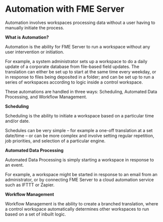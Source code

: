 # Automation with FME Server

Automation involves workspaces processing data without a user having to manually initiate the process.

**What is Automation?**

Automation is the ability for FME Server to run a workspace without any user intervention or initiation.

For example, a system administrator sets up a workspace to do a daily update of a corporate database from file-based field updates. The translation can either be set up to start at the same time every weekday, or in response to files being deposited in a folder; and can be set up to run a series of workspaces according to logic inside a control workspace.

These automations are handled in three ways: Scheduling, Automated Data Processing, and Workflow Management.

**Scheduling**

Scheduling is the ability to initiate a workspace based on a particular time and/or date.

Schedules can be very simple – for example a one-off translation at a set date/time – or can be more complex and involve setting regular repetition, job priorities, and selection of a particular engine.

**Automated Data Processing**

Automated Data Processing is simply starting a workspace in response to an event.

For example, a workspace might be started in response to an email from an administrator, or by connecting FME Server to a cloud automation service such as IFTTT or Zapier.

**Workflow Management**

Workflow Management is the ability to create a branched translation, where a control workspace automatically determines other workspaces to run based on a set of inbuilt logic.
